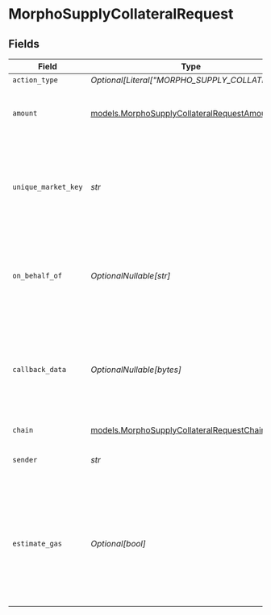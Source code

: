 # MorphoSupplyCollateralRequest


## Fields

| Field                                                                                                                        | Type                                                                                                                         | Required                                                                                                                     | Description                                                                                                                  | Example                                                                                                                      |
| ---------------------------------------------------------------------------------------------------------------------------- | ---------------------------------------------------------------------------------------------------------------------------- | ---------------------------------------------------------------------------------------------------------------------------- | ---------------------------------------------------------------------------------------------------------------------------- | ---------------------------------------------------------------------------------------------------------------------------- |
| `action_type`                                                                                                                | *Optional[Literal["MORPHO_SUPPLY_COLLATERAL"]]*                                                                              | :heavy_minus_sign:                                                                                                           | N/A                                                                                                                          |                                                                                                                              |
| `amount`                                                                                                                     | [models.MorphoSupplyCollateralRequestAmount](../models/morphosupplycollateralrequestamount.md)                               | :heavy_check_mark:                                                                                                           | Amount of the token to supply to the market as collateral.                                                                   | 1.5                                                                                                                          |
| `unique_market_key`                                                                                                          | *str*                                                                                                                        | :heavy_check_mark:                                                                                                           | The key that uniquely identifies the market. This can be found using the 'Get Markets' endpoint.                             | 0xe7399fdebc318d76dfec7356caafcf8cd4b91287e139a3ec423f09aeeb656fc4                                                           |
| `on_behalf_of`                                                                                                               | *OptionalNullable[str]*                                                                                                      | :heavy_minus_sign:                                                                                                           | The address on behalf of whom the supplied collateral is made. Defaults to sender.                                           |                                                                                                                              |
| `callback_data`                                                                                                              | *OptionalNullable[bytes]*                                                                                                    | :heavy_minus_sign:                                                                                                           | An optional field for callback byte data that will be triggered upon successful supplying of collateral.                     |                                                                                                                              |
| `chain`                                                                                                                      | [models.MorphoSupplyCollateralRequestChain](../models/morphosupplycollateralrequestchain.md)                                 | :heavy_check_mark:                                                                                                           | N/A                                                                                                                          |                                                                                                                              |
| `sender`                                                                                                                     | *str*                                                                                                                        | :heavy_check_mark:                                                                                                           | The address of the transaction sender.                                                                                       | 0x29F20a192328eF1aD35e1564aBFf4Be9C5ce5f7B                                                                                   |
| `estimate_gas`                                                                                                               | *Optional[bool]*                                                                                                             | :heavy_minus_sign:                                                                                                           | Determines whether to estimate gas costs for transactions, also verifying that the transaction can be successfully executed. |                                                                                                                              |